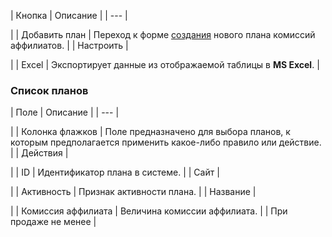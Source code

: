 | Кнопка | Описание |
| --- |

|
| Добавить план | Переход к форме [создания](/user_help/store/sale/affiliates/sale_affiliate_plan_edit.php) нового плана комиссий аффилиатов. |
| Настроить |

|
| Excel | Экспортирует данные из отображаемой таблицы в **MS Excel**. |

### Список планов

| Поле | Описание |
| --- |

|
| Колонка флажков | Поле предназначено для выбора планов, к которым предполагается применить какое-либо правило или действие. |
| Действия |

|
| ID | Идентификатор плана в системе. |
| Сайт |

|
| Активность | Признак активности плана. |
| Название |

|
| Комиссия аффилиата | Величина комиссии аффилиата. |
| При продаже не менее |